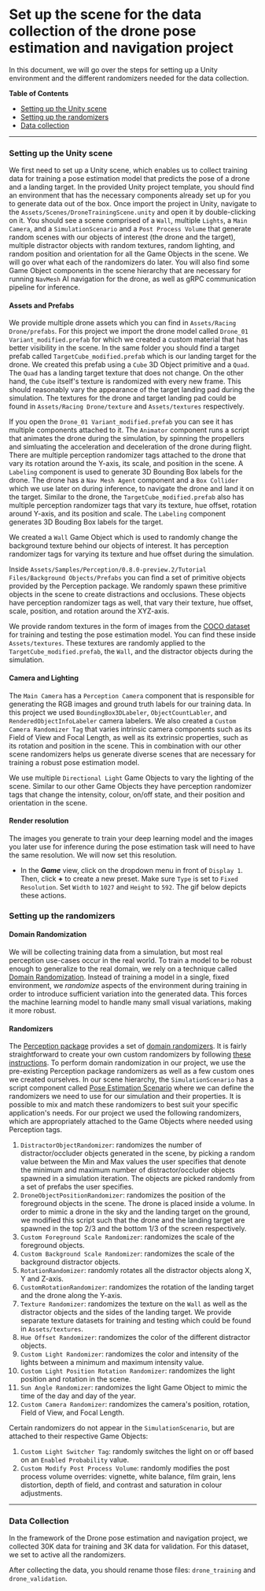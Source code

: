 # Set up the scene for the data collection of the drone pose estimation and navigation project

In this document, we will go over the steps for setting up a Unity environment and the different randomizers needed for the data collection.  


**Table of Contents**
  - [Setting up the Unity scene](#step-1)
  - [Setting up the randomizers](#step-2)
  - [Data collection](#step-3)

---

### <a name="step-1">Setting up the Unity scene</a>
We first need to set up a Unity scene, which enables us to collect training data for training a pose estimation model that predicts the pose of a drone and a landing target. In the provided Unity project template, you should find an environment that has the necessary components already set up for you to generate data out of the box. Once import the project in Unity, navigate to the `Assets/Scenes/DroneTrainingScene.unity` and open it by double-clicking on it. You should see a scene comprised of a `Wall`, multiple `Lights`, a `Main Camera`, and a `SimulationScenario` and a `Post Process Volume` that generate random scenes with our objects of interest (the drone and the target), multiple distractor objects with random textures, random lighting, and random position and orientation for all the Game Objects in the scene. We will go over what each of the randomizers do later. You will also find some Game Object components in the scene hierarchy that are necessary for running `NavMesh` AI navigation for the drone, as well as gRPC communication pipeline for inference.

#### Assets and Prefabs
We provide multiple drone assets which you can find in `Assets/Racing Drone/prefabs`. For this project we import the drone model called `Drone_01 Variant_modified.prefab` for which we created a custom material that has better visibility in the scene. In the same folder you should find a target prefab called `TargetCube_modified.prefab` which is our landing target for the drone. We created this prefab using a `Cube` 3D Object primitive and a `Quad`. The `Quad` has a landing target texture that does not change. On the other hand, the `Cube` itself's texture is randomized with every new frame. This should reasonably vary the appearance of the target landing pad during the simulation. The textures for the drone and target landing pad could be found in `Assets/Racing Drone/texture` and `Assets/textures` respectively.

If you open the `Drone_01 Variant_modified.prefab` you can see it has multiple components attached to it. The `Animator` component runs a script that animates the drone during the simulation, by spinning the propellers and simluating the acceleration and deceleration of the drone during flight. There are multiple perception randomizer tags attached to the drone that vary its rotation around the Y-axis, its scale, and position in the scene. A `Labeling` component is used to generate 3D Bounding Box labels for the drone. The drone has a `Nav Mesh Agent` component and a `Box Collider` which we use later on during inference, to navigate the drone and land it on the target.
Similar to the drone, the `TargetCube_modified.prefab` also has multiple perception randomizer tags that vary its texture, hue offset, rotation around Y-axis, and its position and scale. The `Labeling` component generates 3D Bouding Box labels for the target.

We created a `Wall` Game Object which is used to randomly change the background texture behind our objects of interest. It has perception randomizer tags for varying its texture and hue offset during the simulation.

Inside `Assets/Samples/Perception/0.8.0-preview.2/Tutorial Files/Background Objects/Prefabs` you can find a set of primitive objects provided by the Perception package. We randomly spawn these primitive objects in the scene to create distractions and occlusions. These objects have perception randomizer tags as well, that vary their texture, hue offset, scale, position, and rotation around the XYZ-axis.

We provide random textures in the form of images from the [COCO dataset](https://cocodataset.org/#home) for training and testing the pose estimation model. You can find these inside `Assets/textures`. These textures are randomly applied to the `TargetCube_modified.prefab`, the `Wall`, and the distractor objects during the simulation.

#### Camera and Lighting
The `Main Camera` has a `Perception Camera` component that is responsible for generating the RGB images and ground truth labels for our training data. In this project we used `BoundingBox3DLabeler`, `ObjectCountLabler`, and `RenderedObjectInfoLabeler` camera labelers. We also created a `Custom Camera Randomizer Tag` that varies intrinsic camera components such as its Field of View and Focal Length, as well as its extrinsic properties, such as its rotation and position in the scene. This in combination with our other scene randomizers helps us generate diverse scenes that are necessary for training a robust pose estimation model.

We use multiple `Directional Light` Game Objects to vary the lighting of the scene. Similar to our other Game Objects they have perception randomizer tags that change the intensity, colour, on/off state, and their position and orientation in the scene.

#### Render resolution
The images you generate to train your deep learning model and the images you later use for inference during the pose estimation task will need to have the same resolution. We will now set this resolution.

- In the ***Game*** view, click on the dropdown menu in front of `Display 1`. Then, click **+** to create a new preset. Make sure `Type` is set to `Fixed Resolution`. Set `Width` to `1027` and `Height` to `592`. The gif below depicts these actions. 

### <a name="step-2">Setting up the randomizers</a>

#### Domain Randomization
We will be collecting training data from a simulation, but most real perception use-cases occur in the real world. 
To train a model to be robust enough to generalize to the real domain, we rely on a technique called [Domain Randomization](https://arxiv.org/pdf/1703.06907.pdf). Instead of training a model in a single, fixed environment, we _randomize_ aspects of the environment during training in order to introduce sufficient variation into the generated data. This forces the machine learning model to handle many small visual variations, making it more robust.

#### Randomizers 
The [Perception package](https://github.com/Unity-Technologies/com.unity.perception) provides a set of [domain randomizers](https://github.com/Unity-Technologies/com.unity.perception/tree/master/com.unity.perception/Runtime/Randomization/Randomizers/RandomizerExamples/Randomizers). It is fairly straightforward to create your own custom randomizers by following [these instructions](https://github.com/Unity-Technologies/com.unity.perception/blob/master/com.unity.perception/Documentation~/Tutorial/Phase2.md).
To perform domain randomization in our project, we use the pre-existing Perception package randomizers as well as a few custom ones we created ourselves. 
In our scene hierarchy, the `SimulationScenario` has a script component called [Pose Estimation Scenario](trainSceneProject/Assets/Scripts/PoseEstimationScenario.cs) where we can define the randomizers we need to use for our simulation and their properties. It is possible to mix and match these randomizers to best suit your specific application's needs. For our project we used the following randomizers, which are appropriately attached to the Game Objects where needed using Perception tags.

1. `DistractorObjectRandomizer`: randomizes the number of distractor/occluder objects generated in the scene, by picking a random value between the Min and Max values the user specifies that denote the minimum and maximum number of distractor/occluder objects spawned in a simulation iteration. The objects are picked randomly from a set of prefabs the user specifies. 
2. `DroneObjectPositionRandomizer`: randomizes the position of the foreground objects in the scene. The drone is placed inside a volume. In order to mimic a drone in the sky and the landing target on the ground, we modified this script such that the drone and the landing target are spawned in the top 2/3 and the bottom 1/3 of the screen respectively. 
3. `Custom Foreground Scale Randomizer`: randomizes the scale of the foreground objects. 
4. `Custom Background Scale Randomizer`: randomizes the scale of the background distractor objects.
5. `RotationRandomizer`: randomly rotates all the distractor objects along X, Y and Z-axis. 
6. `CustomRotationRandomizer`: randomizes the rotation of the landing target and the drone along the Y-axis.
7. `Texture Randomizer`: randomizes the texture on the `Wall` as well as the distractor objects and the sides of the landing target. We provide separate texture datasets for training and testing which could be found in `Assets/textures`. 
8. `Hue Offset Randomizer`: randomizes the color of the different distractor objects. 
9. `Custom Light Randomizer`: randomizes the color and intensity of the lights between a minimum and maximum intensity value.
10. `Custom Light Position Rotation Randomizer`: randomizes the light position and rotation in the scene.
11. `Sun Angle Randomizer`: randomizes the light Game Object to mimic the time of the day and day of the year.
12. `Custom Camera Randomizer`: randomizes the camera's position, rotation, Field of View, and Focal Length.

Certain randomizers do not appear in the `SimulationScenario`, but are attached to their respective Game Objects:

1. `Custom Light Switcher Tag`: randomly switches the light on or off based on an `Enabled Probability` value.
2. `Custom Modify Post Process Volume`: randomly modifies the post process volume overrides: vignette, white balance, film grain, lens distortion, depth of field, and contrast and saturation in colour adjustments.

---
### <a name="step-3">Data Collection</a> 
In the framework of the Drone pose estimation and navigation project, we collected 30K data for training and 3K data for validation. 
For this dataset, we set to active all the randomizers. 

After collecting the data, you should rename those files: `drone_training` and `drone_validation`. 
